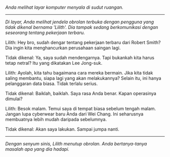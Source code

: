 _Anda melihat layar komputer menyala di sudut ruangan._

---

_Di layar, Anda melihat jendela obrolan terbuka dengan pengguna yang tidak dikenal bernama 'Lilith'. Dia tampak sedang berkomunikasi dengan seseorang tentang pekerjaan terbaru._

Lilith: Hey bro, sudah dengar tentang pekerjaan terbaru dari Robert Smith? Dia ingin kita menghancurkan perusahaan saingan lagi.

Tidak dikenal: Ya, saya sudah mendengarnya. Tapi bukankah kita harus tetap netral? Itu yang dikatakan Lee Jong-suk.

Lilith: Ayolah, kita tahu bagaimana cara mereka bermain. Jika kita tidak saling membantu, siapa lagi yang akan melakukannya? Selain itu, ini hanya pelanggaran data biasa. Tidak terlalu serius.

Tidak dikenal: Baiklah, baiklah. Saya rasa Anda benar. Kapan operasinya dimulai?

Lilith: Besok malam. Temui saya di tempat biasa sebelum tengah malam. Jangan lupa cyberwear baru Anda dari Wei Chang. Ini seharusnya membuatnya lebih mudah daripada sebelumnya.

Tidak dikenal: Akan saya lakukan. Sampai jumpa nanti.

---

_Dengan senyum sinis, Lilith menutup obrolan. Anda bertanya-tanya masalah apa yang dia hadapi._
